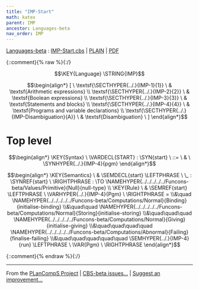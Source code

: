 ```yaml
---
title: "IMP-Start"
math: katex
parent: IMP
ancestor: Languages-beta
nav_order: IMP
---
```

[Languages-beta] : [IMP-Start.cbs] \| [PLAIN] \| [PDF]

{::comment}{% raw %}{:/}

$$\KEY{Language} \STRING{IMP}$$




$$\begin{align*}
  [ \
  \textsf{\SECTHYPER{../.}{IMP-1}{1}} \ & \textsf{Arithmetic expressions} \\
  \textsf{\SECTHYPER{../.}{IMP-2}{2}} \ & \textsf{Boolean expressions} \\
  \textsf{\SECTHYPER{../.}{IMP-3}{3}} \ & \textsf{Statements and blocks} \\
  \textsf{\SECTHYPER{../.}{IMP-4}{4}} \ & \textsf{Programs and variable declarations} \\
  \textsf{\SECTHYPER{../.}{IMP-Disambiguation}{A}} \ & \textsf{Disambiguation}
  \ ]
\end{align*}$$

# Top level
               


$$\begin{align*}
  \KEY{Syntax} \
    \VARDECL{START} : \SYN{start}
      \ ::= \ & \
      \SYNHYPER{../.}{IMP-4}{pgm}
\end{align*}$$

$$\begin{align*}
  \KEY{Semantics} \
  & \SEMDECL{start} \LEFTPHRASE \ \_ : \SYNREF{start} \ \RIGHTPHRASE  
    :  \TO \NAMEHYPER{../../../../../Funcons-beta/Values/Primitive}{Null}{null-type} 
\\
  \KEY{Rule} \
    & \SEMREF{start} \LEFTPHRASE \
                            \VARHYPER{../.}{IMP-4}{Pgm} \
                          \RIGHTPHRASE  = \\&\quad
      \NAMEHYPER{../../../../../Funcons-beta/Computations/Normal}{Binding}{initialise-binding} \\&\quad\quad 
        \NAMEHYPER{../../../../../Funcons-beta/Computations/Normal}{Storing}{initialise-storing} \\&\quad\quad\quad 
          \NAMEHYPER{../../../../../Funcons-beta/Computations/Normal}{Giving}{initialise-giving} \\&\quad\quad\quad\quad 
            \NAMEHYPER{../../../../../Funcons-beta/Computations/Abnormal}{Failing}{finalise-failing} \\&\quad\quad\quad\quad\quad 
              \SEMHYPER{../.}{IMP-4}{run} \LEFTPHRASE \
                                    \VAR{Pgm} \
                                  \RIGHTPHRASE 
\end{align*}$$


[Funcons-beta]: /CBS-beta/math/Funcons-beta
  "FUNCONS-BETA"
[Unstable-Funcons-beta]: /CBS-beta/math/Unstable-Funcons-beta
  "UNSTABLE-FUNCONS-BETA"
[Languages-beta]: /CBS-beta/math/Languages-beta
  "LANGUAGES-BETA"
[Unstable-Languages-beta]: /CBS-beta/math/Unstable-Languages-beta
  "UNSTABLE-LANGUAGES-BETA"
[CBS-beta]: /CBS-beta
  "CBS-BETA"
[IMP-Start.cbs]: https://github.com/plancomps/CBS-beta/blob/master/Languages-beta/IMP/IMP-cbs/IMP/IMP-Start/IMP-Start.cbs
  "CBS SOURCE FILE ON GITHUB"
[PLAIN]: /CBS-beta/docs/Languages-beta/IMP/IMP-cbs/IMP/IMP-Start
  "CBS SOURCE WEB PAGE"
 [PRETTY]: /CBS-beta/math/Languages-beta/IMP/IMP-cbs/IMP/IMP-Start
  "CBS-KATEX WEB PAGE"
[PDF]: /CBS-beta/math/Languages-beta/IMP/IMP-cbs/IMP/IMP-Start/IMP-Start.pdf
  "CBS-LATEX PDF FILE"
[PLanCompS Project]: https://plancomps.github.io
  "PROGRAMMING LANGUAGE COMPONENTS AND SPECIFICATIONS PROJECT HOME PAGE"
{::comment}{% endraw %}{:/}

____
From the [PLanCompS Project] | [CBS-beta issues...] | [Suggest an improvement...]

[CBS-beta issues...]: https://github.com/plancomps/CBS-beta/issues
  "CBS-BETA ISSUE REPORTS ON GITHUB"
[Suggest an improvement...]: mailto:plancomps@gmail.com?Subject=CBS-beta%20-%20comment&Body=Re%3A%20CBS-beta%20specification%20at%20IMP/IMP-Start/IMP-Start.cbs%0A%0AComment/Query/Issue/Suggestion%3A%0A%0A%0ASignature%3A%0A
  "GENERATE AN EMAIL TEMPLATE"
